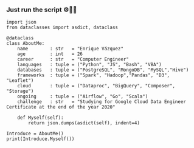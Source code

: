 ### Just run the script ⚙️🧠😎

<!--
**Enr1que319/Enr1que319** is a ✨ _special_ ✨ repository because its `README.md` (this file) appears on your GitHub profile.

Here are some ideas to get you started:

- 🔭 I’m currently working on ...
- 🌱 I’m currently learning ...
- 👯 I’m looking to collaborate on ...
- 🤔 I’m looking for help with ...
- 💬 Ask me about ...
- 📫 How to reach me: ...
- 😄 Pronouns: ...
- ⚡ Fun fact: ...
-->

```python, term=True
import json
from dataclasses import asdict, dataclass

@dataclass
class AboutMe:
    name        : str   = "Enrique Vázquez"
    age         : int   = 26
    career      : str   = "Computer Engineer"
    languages   : tuple = ("Python", "JS", "Bash", "VBA")
    databases   : tuple = ("PostgreSQL", "MongoDB", "MySQL","Hive")
    frameworks  : tuple = ("Spark", "Hadoop","Pandas", "D3", "Leaflet")
    cloud       : tuple = ("Dataproc", "BigQuery", "Composer", "Storage")
    ongoing     : tuple = ("Airflow", "Go", "Scala")
    challenge   : str   = "Studying for Google Cloud Data Engineer Certificate at the end of the year 2020"

    def Myself(self):
        return json.dumps(asdict(self), indent=4)

Introduce = AboutMe()
print(Introduce.Myself())

```
